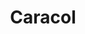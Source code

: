 ---
title: Caracol
date: 
draft: false

# descripcion
description : Aro de plata pasante con microcubic

materials: Plata 925

color: Plateado

dimensions: 1,4 cm

code: 01-03-0258

type: "Aros"

categories: []

# Images
# first image will be shown in the product page
images:
  # - image: "images/path_to_image"
  # La ubicacion de las imagenes es imagenes/Aros/Aros.Microcubic/01-03-0258-caracol
  - image: "./images/aros/microcubic/01-03-0258-caracol_a.jpeg"
  - image: "./images/aros/microcubic/01-03-0258-caracol_b.jpeg"
---